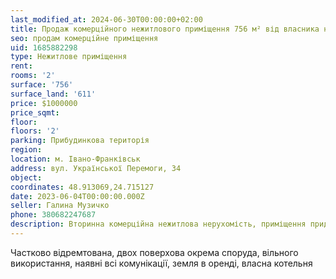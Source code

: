 ```yaml
---
last_modified_at: 2024-06-30T00:00:00+02:00
title: Продаж комерційного нежитлового приміщення 756 м² від власника на Української Перемоги
seo: продам комерційне приміщення
uid: 1685882298
type: Нежитлове приміщення
rent:
rooms: '2'
surface: '756'
surface_land: '611'
price: $1000000
price_sqmt:
floor:
floors: '2'
parking: Прибудинкова територія
region:
location: м. Івано-Франківськ
address: вул. Української Перемоги, 34
object:
coordinates: 48.913069,24.715127
date: 2023-06-04T00:00:00.000Z
seller: Галина Музичко
phone: 380682247687
description: Вторинна комерційна нежитлова нерухомість, приміщення придатне для використання
---
```


Частково відремтована, двох поверхова окрема споруда, вільного використання, наявні всі комунікації, земля в оренді, власна котельня
